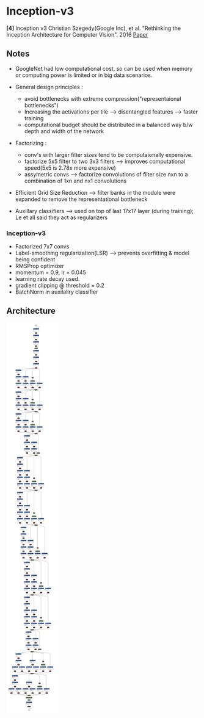 # Inception-v3
**[4]** Inception v3
Christian Szegedy(Google Inc), et al. "Rethinking the Inception Architecture for Computer Vision". 2016
[Paper](https://arxiv.org/abs/1512.00567)


## Notes

- GoogleNet had low computational cost, so can be used when memory or computing power is limited or in big data scenarios.
- General design principles :
    - avoid bottlenecks with extreme compression("representaional bottlenecks")
    - Increasing the activations  per  tile --> disentangled features --> faster training
    - computational budget should be distributed in a balanced way b/w depth and width of the network

- Factorizing :
    - conv's with larger filter sizes tend to be computaionally expensive.
    -  factorize 5x5 filter to two 3x3 filters --> improves computational speed(5x5 is 2.78x more expensive)
    - assymetric convs -->  factorize convolutions of filter size nxn to a combination of 1xn and nx1 convolutions
-  Efficient Grid Size Reduction --> filter banks in the module were expanded to remove the representational bottleneck

- Auxillary classifiers --> used on top of last 17x17 layer (during training); Le et all said they act as regularizers

### Inception-v3
- Factorized 7x7 convs
- Label-smoothing regularization(LSR) --> prevents overfitting & model being confident 
- RMSProp optimizer
- momentum = 0.9, lr = 0.045
-  learning rate decay used.
- gradient clipping @ threshold = 0.2
- BatchNorm in auxilallry classifier

## Architecture 

![model](model.png) 